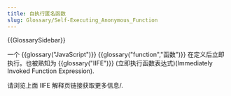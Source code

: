 ```yaml
---
title: 自执行匿名函数
slug: Glossary/Self-Executing_Anonymous_Function
---
```


{{GlossarySidebar}}

一个 {{glossary("JavaScript")}} {{glossary("function","函数")}} 在定义后立即执行。也被熟知为 {{glossary("IIFE")}} (立即执行函数表达式)(Immediately Invoked Function Expression).

请浏览上面 IIFE 解释页链接获取更多信息/.
